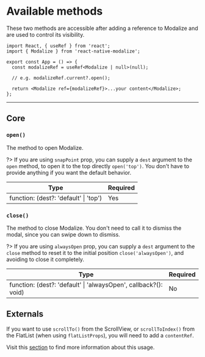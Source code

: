 # Available methods

These two methods are accessible after adding a reference to Modalize and are used to control its visibility.

```tsx
import React, { useRef } from 'react';
import { Modalize } from 'react-native-modalize';

export const App = () => {
  const modalizeRef = useRef<Modalize | null>(null);

  // e.g. modalizeRef.current?.open();

  return <Modalize ref={modalizeRef}>...your content</Modalize>;
};
```

---

## Core

### `open()`

The method to open Modalize.

?> If you are using `snapPoint` prop, you can supply a `dest` argument to the `open` method, to open it to the top directly `open('top')`. You don't have to provide anything if you want the default behavior.

| Type                                  | Required |
| ------------------------------------- | -------- |
| function: (dest?: 'default' \| 'top') | Yes      |

### `close()`

The method to close Modalize. You don't need to call it to dismiss the modal, since you can swipe down to dismiss.

?> If you are using `alwaysOpen` prop, you can supply a `dest` argument to the `close` method to reset it to the initial position `close('alwaysOpen')`, and avoiding to close it completely.

| Type                                                            | Required |
| --------------------------------------------------------------- | -------- |
| function: (dest?: 'default' \| 'alwaysOpen', callback?(): void) | No       |

## Externals

If you want to use `scrollTo()` from the ScrollView, or `scrollToIndex()` from the FlatList (when using `flatListProps`), you will need to add a `contentRef`.

Visit this [section](/PROPS.md?id=contentRef) to find more information about this usage.
